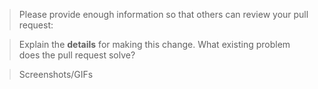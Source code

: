 <!--

Some key notes before you open a PR:

 1. Select which branch should this PR be merged in?
 2. PR name follows [convention](http://karma-runner.github.io/4.0/dev/git-commit-msg.html)
 4. All business logic and validations must be on the server-side
 5. Update necessary Documentation



Also, if you're new on frappe, else scape it

- Documentation Guidelines => https://github.com/frappe/erpnext/wiki/Updating-Documentation

- Contribution Guide => https://github.com/frappe/erpnext/blob/develop/.github/CONTRIBUTING.md

- Pull Request Checklist => https://github.com/frappe/erpnext/wiki/Pull-Request-Checklist

-->

> Please provide enough information so that others can review your pull request:

<!-- You can skip this if you're fixing a typo or updating existing documentation -->

> Explain the **details** for making this change. What existing problem does the pull request solve?

<!-- Example: When "Adding a function to do X", explain why it is necessary to have a way to do X. -->

> Screenshots/GIFs

<!-- Add images/recordings to better visualize the change: expected/current behviour -->